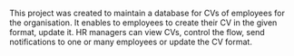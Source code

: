 This project was created to maintain a database for CVs of employees for the organisation. It enables to employees to create their CV in the given format, update it. HR managers can view CVs, control the flow, send notifications to one or many employees or update the CV format.
